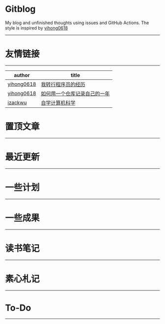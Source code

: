 # Gitblog

My blog and unfinished thoughts using issues and GitHub Actions. 
The style is inspired by [yihong0618](https://github.com/yihong0618)

---

# 友情链接
---


| author                                      | title                                                                            |
| ------------------------------------------- | -------------------------------------------------------------------------------- |
| [yihong0618](https://github.com/yihong0618) | [我转行程序员的经历](https://github.com/yihong0618/gitblog/issues/186)           |
| [yihong0618](https://github.com/yihong0618) | [如何用一个仓库记录自己的一年](https://github.com/yihong0618/gitblog/issues/209) |
| [izackwu](https://github.com/izackwu)       | [自学计算机科学](https://book.douban.com/review/5833080/)|



# 置顶文章
---


# 最近更新
---


# 一些计划
---



# 一些成果
---



# 读书笔记
---




# 素心札记
---


# To-Do
---

